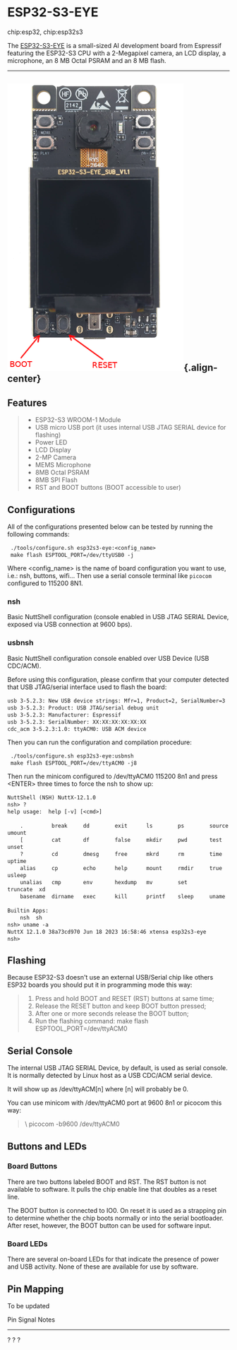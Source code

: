 ESP32-S3-EYE
============

chip:esp32, chip:esp32s3

The
[ESP32-S3-EYE](https://github.com/espressif/esp-who/blob/master/docs/en/get-started/ESP32-S3-EYE_Getting_Started_Guide.md)
is a small-sized AI development board from Espressif featuring the
ESP32-S3 CPU with a 2-Megapixel camera, an LCD display, a microphone, an
8 MB Octal PSRAM and an 8 MB flash.

  -------------------------------------
  ![](esp32s3_eye.png){.align-center}
  -------------------------------------

Features
--------

> -   ESP32-S3 WROOM-1 Module
> -   USB micro USB port (it uses internal USB JTAG SERIAL device for
>     flashing)
> -   Power LED
> -   LCD Display
> -   2-MP Camera
> -   MEMS Microphone
> -   8MB Octal PSRAM
> -   8MB SPI Flash
> -   RST and BOOT buttons (BOOT accessible to user)

Configurations
--------------

All of the configurations presented below can be tested by running the
following commands:

     ./tools/configure.sh esp32s3-eye:<config_name>
     make flash ESPTOOL_PORT=/dev/ttyUSB0 -j

Where \<config\_name\> is the name of board configuration you want to
use, i.e.: nsh, buttons, wifi\... Then use a serial console terminal
like `picocom` configured to 115200 8N1.

### nsh

Basic NuttShell configuration (console enabled in USB JTAG SERIAL
Device, exposed via USB connection at 9600 bps).

### usbnsh

Basic NuttShell configuration console enabled over USB Device (USB
CDC/ACM).

Before using this configuration, please confirm that your computer
detected that USB JTAG/serial interface used to flash the board:

    usb 3-5.2.3: New USB device strings: Mfr=1, Product=2, SerialNumber=3
    usb 3-5.2.3: Product: USB JTAG/serial debug unit
    usb 3-5.2.3: Manufacturer: Espressif
    usb 3-5.2.3: SerialNumber: XX:XX:XX:XX:XX:XX
    cdc_acm 3-5.2.3:1.0: ttyACM0: USB ACM device

Then you can run the configuration and compilation procedure:

     ./tools/configure.sh esp32s3-eye:usbnsh
     make flash ESPTOOL_PORT=/dev/ttyACM0 -j8

Then run the minicom configured to /dev/ttyACM0 115200 8n1 and press
\<ENTER\> three times to force the nsh to show up:

    NuttShell (NSH) NuttX-12.1.0
    nsh> ?
    help usage:  help [-v] [<cmd>]

        .         break     dd        exit      ls        ps        source    umount
        [         cat       df        false     mkdir     pwd       test      unset
        ?         cd        dmesg     free      mkrd      rm        time      uptime
        alias     cp        echo      help      mount     rmdir     true      usleep
        unalias   cmp       env       hexdump   mv        set       truncate  xd
        basename  dirname   exec      kill      printf    sleep     uname

    Builtin Apps:
        nsh  sh
    nsh> uname -a
    NuttX 12.1.0 38a73cd970 Jun 18 2023 16:58:46 xtensa esp32s3-eye
    nsh>

Flashing
--------

Because ESP32-S3 doesn\'t use an external USB/Serial chip like others
ESP32 boards you should put it in programming mode this way:

> 1)  Press and hold BOOT and RESET (RST) buttons at same time;
> 2)  Release the RESET button and keep BOOT button pressed;
> 3)  After one or more seconds release the BOOT button;
> 4)  Run the flashing command: make flash ESPTOOL\_PORT=/dev/ttyACM0

Serial Console
--------------

The internal USB JTAG SERIAL Device, by default, is used as serial
console. It is normally detected by Linux host as a USB CDC/ACM serial
device.

It will show up as /dev/ttyACM\[n\] where \[n\] will probably be 0.

You can use minicom with /dev/ttyACM0 port at 9600 8n1 or picocom this
way:

> \ picocom -b9600 /dev/ttyACM0

Buttons and LEDs
----------------

### Board Buttons

There are two buttons labeled BOOT and RST. The RST button is not
available to software. It pulls the chip enable line that doubles as a
reset line.

The BOOT button is connected to IO0. On reset it is used as a strapping
pin to determine whether the chip boots normally or into the serial
bootloader. After reset, however, the BOOT button can be used for
software input.

### Board LEDs

There are several on-board LEDs for that indicate the presence of power
and USB activity. None of these are available for use by software.

Pin Mapping
-----------

To be updated

  Pin   Signal   Notes
  ----- -------- -------
  ?     ?        ?
